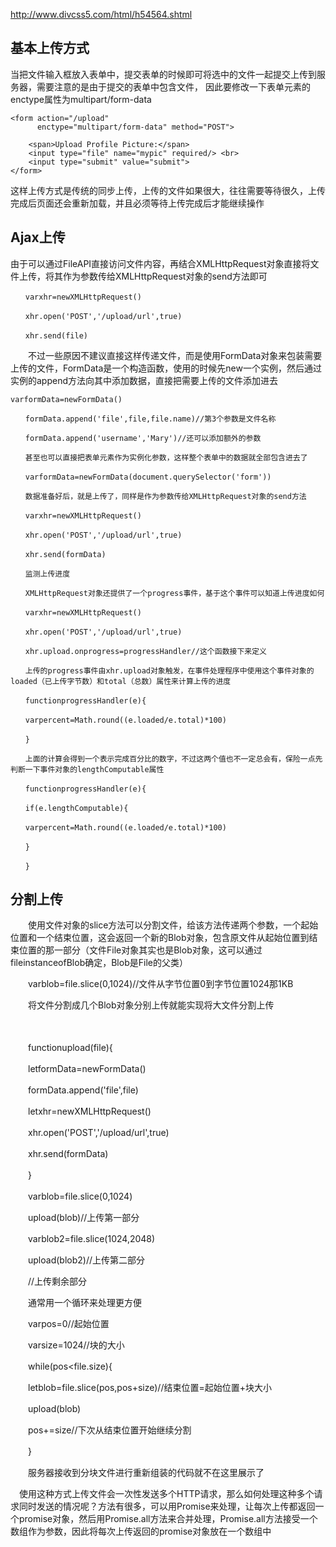 http://www.divcss5.com/html/h54564.shtml

## 基本上传方式
当把文件输入框放入表单中，提交表单的时候即可将选中的文件一起提交上传到服务器，需要注意的是由于提交的表单中包含文件，
因此要修改一下表单元素的enctype属性为multipart/form-data
```
<form action="/upload"
      enctype="multipart/form-data" method="POST">

    <span>Upload Profile Picture:</span>
    <input type="file" name="mypic" required/> <br>
    <input type="submit" value="submit">
</form>
```
这样上传方式是传统的同步上传，上传的文件如果很大，往往需要等待很久，上传完成后页面还会重新加载，并且必须等待上传完成后才能继续操作

## Ajax上传
由于可以通过FileAPI直接访问文件内容，再结合XMLHttpRequest对象直接将文件上传，将其作为参数传给XMLHttpRequest对象的send方法即可
```
　　varxhr=newXMLHttpRequest()

　　xhr.open('POST','/upload/url',true)

　　xhr.send(file)
 ```
　　不过一些原因不建议直接这样传递文件，而是使用FormData对象来包装需要上传的文件，FormData是一个构造函数，使用的时候先new一个实例，然后通过实例的append方法向其中添加数据，直接把需要上传的文件添加进去

```
varformData=newFormData()
 
　　formData.append('file',file,file.name)//第3个参数是文件名称
 
　　formData.append('username','Mary')//还可以添加额外的参数
 
　　甚至也可以直接把表单元素作为实例化参数，这样整个表单中的数据就全部包含进去了
 
　　varformData=newFormData(document.querySelector('form'))
 
　　数据准备好后，就是上传了，同样是作为参数传给XMLHttpRequest对象的send方法
 
　　varxhr=newXMLHttpRequest()
 
　　xhr.open('POST','/upload/url',true)
 
　　xhr.send(formData)
 
　　监测上传进度
 
　　XMLHttpRequest对象还提供了一个progress事件，基于这个事件可以知道上传进度如何
 
　　varxhr=newXMLHttpRequest()
 
　　xhr.open('POST','/upload/url',true)
 
　　xhr.upload.onprogress=progressHandler//这个函数接下来定义
 
　　上传的progress事件由xhr.upload对象触发，在事件处理程序中使用这个事件对象的loaded（已上传字节数）和total（总数）属性来计算上传的进度
 
　　functionprogressHandler(e){
 
　　varpercent=Math.round((e.loaded/e.total)*100)
 
　　}
 
　　上面的计算会得到一个表示完成百分比的数字，不过这两个值也不一定总会有，保险一点先判断一下事件对象的lengthComputable属性
 
　　functionprogressHandler(e){
 
　　if(e.lengthComputable){
 
　　varpercent=Math.round((e.loaded/e.total)*100)
 
　　}
 
　　}
```

## 分割上传
 
　　使用文件对象的slice方法可以分割文件，给该方法传递两个参数，一个起始位置和一个结束位置，这会返回一个新的Blob对象，包含原文件从起始位置到结束位置的那一部分（文件File对象其实也是Blob对象，这可以通过fileinstanceofBlob确定，Blob是File的父类）
 
　　varblob=file.slice(0,1024)//文件从字节位置0到字节位置1024那1KB
 
　　将文件分割成几个Blob对象分别上传就能实现将大文件分割上传
 
　　
 
　　functionupload(file){
 
　　letformData=newFormData()
 
　　formData.append('file',file)
 
　　letxhr=newXMLHttpRequest()
 
　　xhr.open('POST','/upload/url',true)
 
　　xhr.send(formData)
 
　　}
 
　　varblob=file.slice(0,1024)
 
　　upload(blob)//上传第一部分
 
　　varblob2=file.slice(1024,2048)
 
　　upload(blob2)//上传第二部分
 
　　//上传剩余部分
 
　　通常用一个循环来处理更方便
 
　　varpos=0//起始位置
 
　　varsize=1024//块的大小
 
　　while(pos<file.size){
 
　　letblob=file.slice(pos,pos+size)//结束位置=起始位置+块大小
 
　　upload(blob)
 
　　pos+=size//下次从结束位置开始继续分割
 
　　}
 
　　服务器接收到分块文件进行重新组装的代码就不在这里展示了

　使用这种方式上传文件会一次性发送多个HTTP请求，那么如何处理这种多个请求同时发送的情况呢？方法有很多，可以用Promise来处理，让每次上传都返回一个promise对象，然后用Promise.all方法来合并处理，Promise.all方法接受一个数组作为参数，因此将每次上传返回的promise对象放在一个数组中
